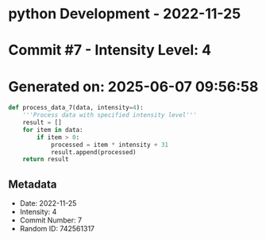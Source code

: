 ﻿# python Development - 2022-11-25
# Commit #7 - Intensity Level: 4
# Generated on: 2025-06-07 09:56:58
```python
def process_data_7(data, intensity=4):
    '''Process data with specified intensity level'''
    result = []
    for item in data:
        if item > 0:
            processed = item * intensity + 31
            result.append(processed)
    return result
```
## Metadata
- Date: 2022-11-25
- Intensity: 4
- Commit Number: 7
- Random ID: 742561317
